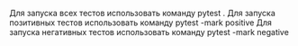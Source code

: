 Для запуска всех тестов использовать команду pytest .
Для запуска позитивных тестов использовать команду pytest -mark positive
Для запуска негативных тестов использовать команду pytest -mark negative
